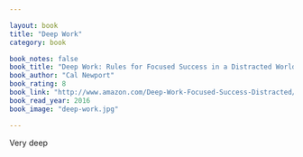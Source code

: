 ```yaml
---

layout: book
title: "Deep Work"
category: book

book_notes: false
book_title: "Deep Work: Rules for Focused Success in a Distracted World"
book_author: "Cal Newport"
book_rating: 8
book_link: "http://www.amazon.com/Deep-Work-Focused-Success-Distracted/dp/1455586692"
book_read_year: 2016
book_image: "deep-work.jpg"

---
```


Very deep
